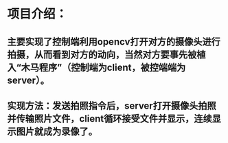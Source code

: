 # 项目介绍：
## 主要实现了控制端利用opencv打开对方的摄像头进行拍摄，从而看到对方的动向，当然对方要事先被植入“木马程序”（控制端为client，被控端端为server）。
## 实现方法：发送拍照指令后，server打开摄像头拍照并传输照片文件，client循环接受文件并显示，连续显示图片就成为录像了。

